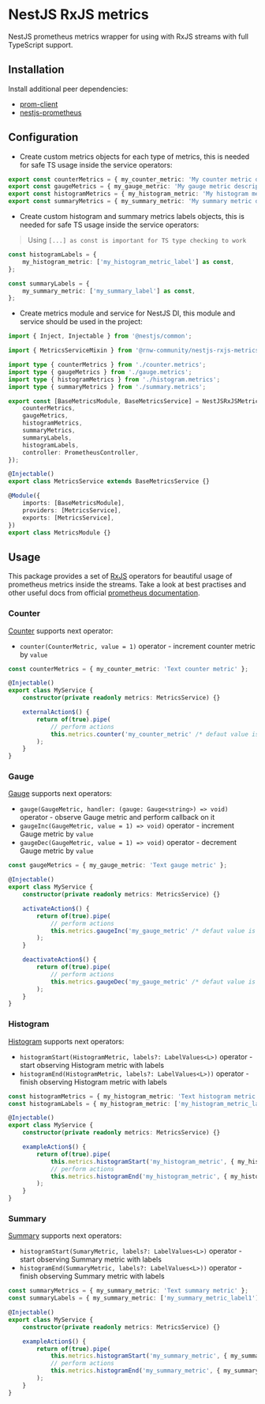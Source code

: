 # NestJS RxJS metrics

NestJS prometheus metrics wrapper for using with RxJS streams with full TypeScript support.

## Installation

Install additional peer dependencies:

-   [prom-client](https://github.com/siimon/prom-client)
-   [nestjs-prometheus](https://github.com/willsoto/nestjs-prometheus)

## Configuration

-   Create custom metrics objects for each type of metrics, this is needed for safe TS usage inside the service operators:

```ts
export const counterMetrics = { my_counter_metric: 'My counter metric description' };
export const gaugeMetrics = { my_gauge_metric: 'My gauge metric description' };
export const histogramMetrics = { my_histogram_metric: 'My histogram metric description' };
export const summaryMetrics = { my_summary_metric: 'My summary metric description' };
```

-   Create custom histogram and summary metrics labels objects, this is needed for safe TS usage inside the service operators:

> Using `[...] as const is important for TS type checking to work`

```ts
const histogramLabels = {
    my_histogram_metric: ['my_histogram_metric_label'] as const,
};

const summaryLabels = {
    my_summary_metric: ['my_summary_label'] as const,
};
```

-   Create metrics module and service for NestJS DI, this module and service should be used in the project:

```ts
import { Inject, Injectable } from '@nestjs/common';

import { MetricsServiceMixin } from '@rnw-community/nestjs-rxjs-metrics';

import type { counterMetrics } from './counter.metrics';
import type { gaugeMetrics } from './gauge.metrics';
import type { histogramMetrics } from './histogram.metrics';
import type { summaryMetrics } from './summary.metrics';

export const [BaseMetricsModule, BaseMetricsService] = NestJSRxJSMetricsModule.create({
    counterMetrics,
    gaugeMetrics,
    histogramMetrics,
    summaryMetrics,
    summaryLabels,
    histogramLabels,
    controller: PrometheusController,
});

@Injectable()
export class MetricsService extends BaseMetricsService {}

@Module({
    imports: [BaseMetricsModule],
    providers: [MetricsService],
    exports: [MetricsService],
})
export class MetricsModule {}
```

## Usage

This package provides a set of [RxJS](https://rxjs.dev) operators for beautiful usage of prometheus metrics inside the streams.
Take a look at best practises and other useful docs from official [prometheus documentation](https://prometheus.io/docs/introduction/overview/).

### Counter

[Counter](https://prometheus.io/docs/concepts/metric_types/#counter) supports next operator:

-   `counter(CounterMetric, value = 1)` operator - increment counter metric by `value`

```ts
const counterMetrics = { my_counter_metric: 'Text counter metric' };

@Injectable()
export class MyService {
    constructor(private readonly metrics: MetricsService) {}

    externalAction$() {
        return of(true).pipe(
            // perform actions
            this.metrics.counter('my_counter_metric' /* defaut value is 1, you can proide another number */)
        );
    }
}
```

### Gauge

[Gauge](https://prometheus.io/docs/concepts/metric_types/#gauge) supports next operators:

-   `gauge(GaugeMetric, handler: (gauge: Gauge<string>) => void)` operator - observe Gauge metric and perform callback on it
-   `gaugeInc(GaugeMetric, value = 1) => void)` operator - increment Gauge metric by `value`
-   `gaugeDec(GaugeMetric, value = 1) => void)` operator - decrement Gauge metric by `value`

```ts
const gaugeMetrics = { my_gauge_metric: 'Text gauge metric' };

@Injectable()
export class MyService {
    constructor(private readonly metrics: MetricsService) {}

    activateAction$() {
        return of(true).pipe(
            // perform actions
            this.metrics.gaugeInc('my_gauge_metric' /* defaut value is 1, you can proide another number */)
        );
    }

    deactivateAction$() {
        return of(true).pipe(
            // perform actions
            this.metrics.gaugeDec('my_gauge_metric' /* defaut value is 1, you can proide another number */)
        );
    }
}
```

### Histogram

[Histogram](https://prometheus.io/docs/concepts/metric_types/#histogram) supports next operators:

-   `histogramStart(HistogramMetric, labels?: LabelValues<L>)` operator - start observing Histogram metric with labels
-   `histogramEnd(HistogramMetric, labels?: LabelValues<L>))` operator - finish observing Histogram metric with labels

```ts
const histogramMetrics = { my_histogram_metric: 'Text histogram metric' };
const histogramLabels = { my_histogram_metric: ['my_histogram_metric_label1'] as const };

@Injectable()
export class MyService {
    constructor(private readonly metrics: MetricsService) {}

    exampleAction$() {
        return of(true).pipe(
            this.metrics.histogramStart('my_histogram_metric', { my_histogram_metric_label1: 1 }),
            // perform actions
            this.metrics.histogramEnd('my_histogram_metric', { my_histogram_metric_label1: 2 })
        );
    }
}
```

### Summary

[Summary](https://prometheus.io/docs/concepts/metric_types/#summary) supports next operators:

-   `histogramStart(SumaryMetric, labels?: LabelValues<L>)` operator - start observing Summary metric with labels
-   `histogramEnd(SummaryMetric, labels?: LabelValues<L>))` operator - finish observing Summary metric with labels

```ts
const summaryMetrics = { my_summary_metric: 'Text summary metric' };
const summaryLabels = { my_summary_metric: ['my_summary_metric_label1'] as const };

@Injectable()
export class MyService {
    constructor(private readonly metrics: MetricsService) {}

    exampleAction$() {
        return of(true).pipe(
            this.metrics.histogramStart('my_summary_metric', { my_summary_metric_label1: 1 }),
            // perform actions
            this.metrics.histogramEnd('my_summary_metric', { my_summary_metric_label1: 2 })
        );
    }
}
```
